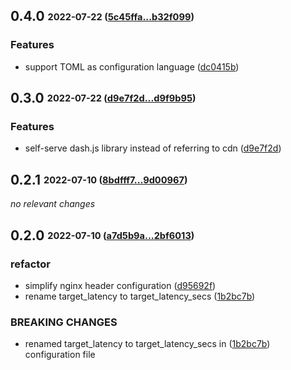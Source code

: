 ## **0.4.0** <sub><sup>2022-07-22 ([5c45ffa...b32f099](https://github.com/bastidest/video-stream-http-proxy/compare/5c45ffa...b32f099?diff=split))</sup></sub>

### Features
*  support TOML as configuration language ([dc0415b](https://github.com/bastidest/video-stream-http-proxy/commit/dc0415b))


## **0.3.0** <sub><sup>2022-07-22 ([d9e7f2d...d9f9b95](https://github.com/bastidest/video-stream-http-proxy/compare/d9e7f2d...d9f9b95?diff=split))</sup></sub>

### Features
*  self\-serve dash\.js library instead of referring to cdn ([d9e7f2d](https://github.com/bastidest/video-stream-http-proxy/commit/d9e7f2d))


## **0.2.1** <sub><sup>2022-07-10 ([8bdfff7...9d00967](https://github.com/bastidest/video-stream-http-proxy/compare/8bdfff7...9d00967?diff=split))</sup></sub>

*no relevant changes*

## **0.2.0** <sub><sup>2022-07-10 ([a7d5b9a...2bf6013](https://github.com/bastidest/video-stream-http-proxy/compare/a7d5b9a...2bf6013?diff=split))</sup></sub>

### refactor
*  simplify nginx header configuration ([d95692f](https://github.com/bastidest/video-stream-http-proxy/commit/d95692f))
*  rename target\_latency to target\_latency\_secs ([1b2bc7b](https://github.com/bastidest/video-stream-http-proxy/commit/1b2bc7b))


### BREAKING CHANGES
*  renamed target\_latency to target\_latency\_secs in ([1b2bc7b](https://github.com/bastidest/video-stream-http-proxy/commit/1b2bc7b))<br>configuration file

